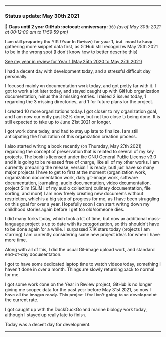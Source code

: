 
***

### Status update: May 30th 2021

🎂 **Days until 2 year GitHub :octocat: anniversary:** `360` _(as of May 30th 2021 at 00:12:00 am to 11:59:59 pm)_ <!-- COUNTER #1 !-->

<!-- Counters are now being included by default in status posts. The current limit is 4 daily counters, and 6 counters total. The comment you are reading does not count as a counter. !-->

I am still preparing the YIR (Year In Review) for year 1, but I need to keep gathering more snippet data first, as GitHub still recognizes May 25th 2021 to be in the wrong spot (I don't know how to better describe this) <!-- This is a boilerplate, not a counter !-->

<!-- New notes:
YIR - May 28th 2021

Can be expanded to and from your GitHub experience Gist
"For a site that changes so rapidly, I am impressed that GitHub hasn't made any major detrimental changes to the site in this time."
!-->

[See my year in review for Year 1 (May 25th 2020 to May 25th 2021)](https://github.com/seanpm2001/seanpm2001/blob/master/Special/Year-in-Review/2020-2021) <!-- This is a boilerplate, not a counter !-->

I had a decent day with development today, and a stressful difficult day personally.

I focused mainly on documentation work today, and got pretty far with it. I got to work a lot later today, and stayed caught up with GitHub organization documentation, minus the 3 missing entries. I raised 2 issues today, 1 regarding the 3 missing directories, and 1 for future plans for the project.

I created 10 more organizations today. I got closer to my organization goal, and I am now currently past 52% done, but not too close to being done. It is still expected to take up to June 21st 2021 or longer. <!-- This is a boilerplate, not a counter !-->

I got work done today, and had to stay up late to finalize. I am still anticipating the finalization of this organization creation process.

I also started writing a book recently (on Thursday, May 27th 2021) regarding the concept of preservation that is related to several of my key projects. The book is licensed under the GNU General Public License v3.0 and it is going to be released free of charge, like all of my other works. I am currently preparing the release, version 1 is ready, butI just have so many major projects I have to get to first at the moment (organization work, organization documentation work, daily git-image work, software documentation, journaling, audio documentation, video documentation, project Slim (SLIM I of my audio collection) culinary documentation, file sorting, and more) I am now freely creating new documents without restriction, which is a big step of progress for me, as I have been struggling on this goal for over a year. Hopefully soon I can start writing down my childhood stories again before I get too old/someone dies. <!-- This is a boilerplate, not a counter !-->

I did many forks today, which took a lot of time, but now an additional mass-language project is up to date with its categorization, so this shouldn't have to be done again for a while. I surpassed 7.1K stars today (projects I am starring) I am currently considering some new project ideas for when I have more time.

Along with all of this, I did the usual Git-image upload work, and standard end-of-day documentation. <!-- This is a required boilerplate, not a counter !-->

I got to have some dedicated laptop time to watch videos today, something I haven't done in over a month. Things are slowly returning back to normal for me.

I got some work done on the Year in Review project, GitHub is no longer giving me scoped data for the past year before May 31st 2021, so now I have all the images ready. This project I feel isn't going to be developed at the current rate. <!-- This is a boilerplate, not a counter !-->

I got caught up with the DuckDuckGo and marine biology work today, although I stayed up really late to finish. <!-- This is a boilerplate, not a counter !-->

Today was a decent day for development. <!-- This is a required boilerplate, not a counter !-->

***

